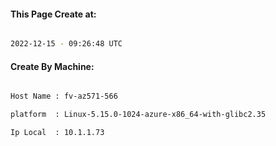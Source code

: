
   
#### This Page Create at:

```bash

2022-12-15 - 09:26:48 UTC

```

#### Create By Machine:

```bash

Host Name : fv-az571-566

platform  : Linux-5.15.0-1024-azure-x86_64-with-glibc2.35

Ip Local  : 10.1.1.73

```

